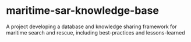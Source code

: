 # maritime-sar-knowledge-base
A project developing a database and knowledge sharing framework for maritime search and rescue, including best-practices and lessons-learned
